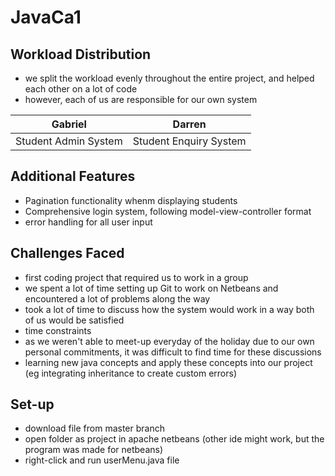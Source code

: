 # JavaCa1

## Workload Distribution
- we split the workload evenly throughout the entire project, and helped each other on a lot of code
- however, each of us are responsible for our own system

| Gabriel | Darren |
|---------|--------|
| Student Admin System | Student Enquiry System |

## Additional Features
- Pagination functionality whenm displaying students
- Comprehensive login system, following model-view-controller format
- error handling for all user input

## Challenges Faced
- first coding project that required us to work in a group
- we spent a lot of time setting up Git to work on Netbeans and encountered a lot of problems along the way
- took a lot of time to discuss how the system would work in a way both of us would be satisfied
- time constraints
- as we weren't able to meet-up everyday of the holiday due to our own personal commitments, it was difficult to find time for these discussions
- learning new java concepts and apply these concepts into our project (eg integrating inheritance to create custom errors)

## Set-up
- download file from master branch
- open folder as project in apache netbeans (other ide might work, but the program was made for netbeans)
- right-click and run userMenu.java file
